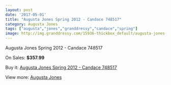 ```yaml
---
layout: post
date: '2017-05-01'
title: "Augusta Jones Spring 2012 - Candace 748517"
category: Augusta Jones
tags: ["augusta","jones","granddressy","candace","spring"]
image: http://img.granddressy.com/15936-thickbox_default/augusta-jones-spring-2012-candace-748517.jpg
---
```

Augusta Jones Spring 2012 - Candace 748517

On Sales: **$357.99**
<a href="https://www.granddressy.com/en/augusta-jones/14963-augusta-jones-spring-2012-candace-748517.html"><amp-img layout="responsive" width="600" height="600" src="//img.granddressy.com/15936-thickbox_default/augusta-jones-spring-2012-candace-748517.jpg" alt="Augusta Jones Spring 2012 - Candace 748517 0" /></a>

Buy it: [Augusta Jones Spring 2012 - Candace 748517](https://www.granddressy.com/en/augusta-jones/14963-augusta-jones-spring-2012-candace-748517.html "Augusta Jones Spring 2012 - Candace 748517")

View more: [Augusta Jones](https://www.granddressy.com/en/226-augusta-jones "Augusta Jones")
